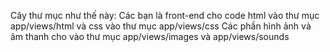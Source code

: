 Cây thư mục như thế này:
Các bạn là front-end cho code html vào thư mục app/views/html và css vào thư mục app/views/css
Các phần hình ảnh và âm thanh cho vào thư mục app/views/images và app/views/sounds
